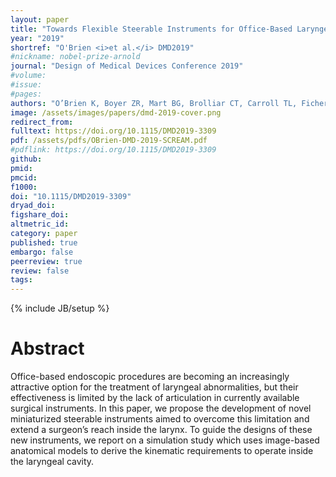 ```yaml
---
layout: paper
title: "Towards Flexible Steerable Instruments for Office-Based Laryngeal Surgery"
year: "2019"
shortref: "O'Brien <i>et al.</i> DMD2019"
#nickname: nobel-prize-arnold
journal: "Design of Medical Devices Conference 2019"
#volume:
#issue:
#pages:
authors: "O’Brien K, Boyer ZR, Mart BG, Brolliar CT, Carroll TL, Fichera L"
image: /assets/images/papers/dmd-2019-cover.png
redirect_from:
fulltext: https://doi.org/10.1115/DMD2019-3309
pdf: /assets/pdfs/OBrien-DMD-2019-SCREAM.pdf
#pdflink: https://doi.org/10.1115/DMD2019-3309
github:
pmid:
pmcid:
f1000:
doi: "10.1115/DMD2019-3309"
dryad_doi:
figshare_doi:
altmetric_id:
category: paper
published: true
embargo: false
peerreview: true
review: false
tags:
---
```

{% include JB/setup %}

# Abstract

Office-based endoscopic procedures are becoming an increasingly attractive option for the treatment of laryngeal abnormalities, but their effectiveness is limited by the lack of articulation in currently available surgical instruments. In this paper, we propose the development of novel miniaturized steerable instruments aimed to overcome this limitation and extend a surgeon’s reach inside the larynx. To guide the designs of these new instruments, we report on a simulation study which uses image-based anatomical models to derive the kinematic requirements to operate inside the laryngeal cavity.
